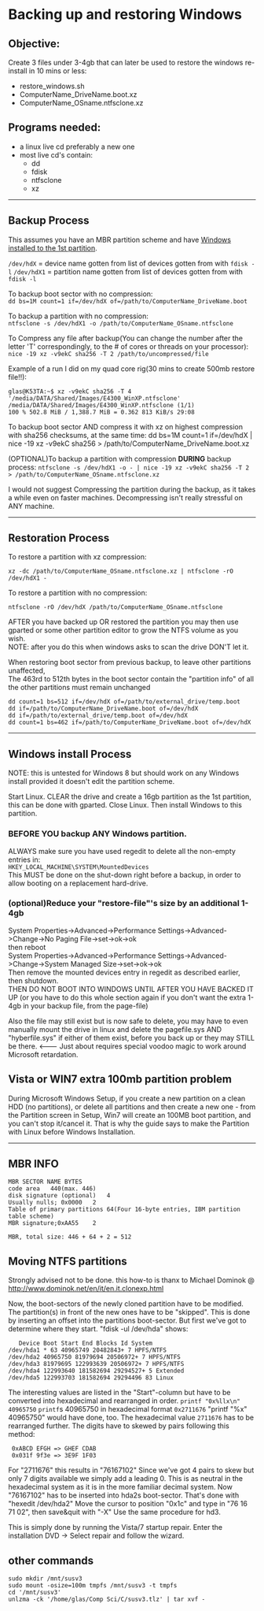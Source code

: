 Backing up and restoring Windows
================================

**Objective**: 
--------------
Create 3 files under 3-4gb that can later be used to restore the windows re-install in 10 mins or less:

 - restore_windows.sh
 - ComputerName_DriveName.boot.xz
 - ComputerName_OSname.ntfsclone.xz

Programs needed:
----------------
 - a linux live cd preferably a new one
 - most live cd's contain:
    * dd
    * fdisk
    * ntfsclone
    * xz

_________________
## Backup Process

This assumes you have an MBR partition scheme and have [Windows installed to the 1st partition](#windowsinstallprocess).

`/dev/hdX` = device name gotten from list of devices gotten from with `fdisk -l`
`/dev/hdX1` = partition name gotten from list of devices gotten from with `fdisk -l`

To backup boot sector with no compression:  
`dd bs=1M count=1 if=/dev/hdX of=/path/to/ComputerName_DriveName.boot`  

To backup a partition with no compression:  
`ntfsclone -s /dev/hdX1 -o /path/to/ComputerName_OSname.ntfsclone`  

To Compress any file after backup(You can change the number after the letter 'T'
correspondingly, to the # of cores or threads on your processor):  
`nice -19 xz -v9ekC sha256 -T 2 /path/to/uncompressed/file`  

Example of a run I did on my quad core rig(30 mins to create 500mb restore file!!):

    glas@K53TA:~$ xz -v9ekC sha256 -T 4 '/media/DATA/Shared/Images/E4300_WinXP.ntfsclone'
    /media/DATA/Shared/Images/E4300_WinXP.ntfsclone (1/1)
    100 % 502.8 MiB / 1,388.7 MiB = 0.362 813 KiB/s 29:08             

To backup boot sector AND compress it with xz on highest compression with sha256 checksums, at the same time:
    dd bs=1M count=1 if=/dev/hdX | nice -19 xz -v9ekC sha256 > /path/to/ComputerName_DriveName.boot.xz

(OPTIONAL)To backup a partition with compression **DURING** backup process:
`ntfsclone -s /dev/hdX1 -o - | nice -19 xz -v9ekC sha256 -T 2 > /path/to/ComputerName_OSname.ntfsclone.xz`

I would not suggest Compressing the partition during the backup, as it takes a while even on
faster machines. Decompressing isn't really stressful on ANY machine.


______________________
## Restoration Process

To restore a partition with xz compression:

    xz -dc /path/to/ComputerName_OSname.ntfsclone.xz | ntfsclone -rO /dev/hdX1 -

To restore a partition with no compression:

    ntfsclone -rO /dev/hdX /path/to/ComputerName_OSname.ntfsclone

AFTER you have backed up OR restored the partition you may then use gparted or
some other partition editor to grow the NTFS volume as you wish.  
NOTE: after you do this when windows asks to scan the drive DON'T let it.

When restoring boot sector from previous backup, to leave other partitions unaffected,  
The 463rd to 512th bytes in the boot sector contain the "partition info" of all the other partitions must remain unchanged

    dd count=1 bs=512 if=/dev/hdX of=/path/to/external_drive/temp.boot
    dd if=/path/to/ComputerName_DriveName.boot of=/dev/hdX
    dd if=/path/to/external_drive/temp.boot of=/dev/hdX
    dd count=1 bs=462 if=/path/to/ComputerName_DriveName.boot of=/dev/hdX

__________________________
## Windows install Process

NOTE: this is untested for Windows 8 but should work on any Windows install
provided it doesn't edit the partition scheme.

Start Linux. CLEAR the drive and create a 16gb partition as the 1st partition,
this can be done with gparted. Close Linux. Then install Windows to this
partition.

### BEFORE YOU backup ANY Windows partition.
ALWAYS make sure you have used regedit to delete all the non-empty entries in:  
`HKEY_LOCAL_MACHINE\SYSTEM\MountedDevices`  
This MUST be done on the shut-down right before a backup, in order to allow booting on a replacement hard-drive.

### (optional)Reduce your "restore-file"'s size by an additional 1-4gb

System Properties->Advanced->Performance Settings->Advanced->Change->No Paging File->set->ok->ok  
then reboot  
System Properties->Advanced->Performance Settings->Advanced->Change->System Managed Size->set->ok->ok  
Then remove the mounted devices entry in regedit as described earlier, then shutdown.  
THEN DO NOT BOOT INTO WINDOWS UNTIL AFTER YOU HAVE BACKED IT UP (or you have to
do this whole section again if you don't want the extra 1-4gb in your backup file, from the page-file)

Also the file may still exist but is now safe to delete, you may have to even
manually mount the drive in linux and delete the pagefile.sys AND "hyberfile.sys"
if either of them exist, before you back up or they may STILL be there. <--- Just
about requires special voodoo magic to work around Microsoft retardation.


Vista or WIN7 extra 100mb partition problem
-------------------------------------------
During Microsoft Windows Setup, if you create a new partition on a clean HDD (no
partitions), or delete all partitions and then create a new one - from the
Partition screen in Setup, Win7 will create an 100MB boot partition, and you
can't stop it/cancel it. That is why the guide says to make the Partition with
Linux before Windows Installation.

___________
## MBR INFO

    MBR SECTOR NAME	BYTES
    code area	440(max. 446)
    disk signature (optional)	4
    Usually nulls; 0x0000	2
    Table of primary partitions	64(Four 16-byte entries, IBM partition table scheme)
    MBR signature;0xAA55	2
    
    MBR, total size: 446 + 64 + 2 =	512

Moving NTFS partitions
----------------------
Strongly advised not to be done. this how-to is thanx to Michael Dominok @ http://www.dominok.net/en/it/en.it.clonexp.html

Now, the boot-sectors of the newly cloned partition have to be modified. The partition(s) in front of the new ones have to be "skipped". This is done by inserting an offset into the partitions boot-sector. But first we've got to determine where they start. "fdisk -ul /dev/hda" shows:

       Device Boot Start End Blocks Id System
    /dev/hda1 * 63 40965749 20482843+ 7 HPFS/NTFS
    /dev/hda2 40965750 81979694 20506972+ 7 HPFS/NTFS
    /dev/hda3 81979695 122993639 20506972+ 7 HPFS/NTFS
    /dev/hda4 122993640 181582694 29294527+ 5 Extended
    /dev/hda5 122993703 181582694 29294496 83 Linux

The interesting values are listed in the "Start"-column but have to be converted into hexadecimal and rearranged in order. `printf "0x%llx\n" 40965750` `printf`s 40965750 in hexadecimal format `0x2711676`
"printf "%x" 40965750" would have done, too.
The hexadecimal value `2711676` has to be rearranged further. The digits have to skewed by pairs following this method:

     0xABCD EFGH => GHEF CDAB
     0x031f 9f3e => 3E9F 1F03

For "2711676" this results in "76167102"
Since we've got 4 pairs to skew but only 7 digits available we simply add a leading 0. This is as neutral in the hexadecimal system as it is in the more familiar decimal system.
Now "76167102" has to be inserted into hda2s boot-sector. That's done with "hexedit /dev/hda2"
Move the cursor to position "0x1c" and type in "76 16 71 02", then save&quit with "<STRG>-X"
Use the same procedure for hd3. 

This is simply done by running the Vista/7 startup repair.
Enter the installation DVD -> Select repair and follow the wizard.


other commands
--------------

    sudo mkdir /mnt/susv3
    sudo mount -osize=100m tmpfs /mnt/susv3 -t tmpfs
    cd '/mnt/susv3' 
    unlzma -ck '/home/glas/Comp Sci/C/susv3.tlz' | tar xvf -
